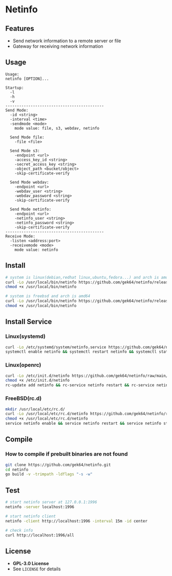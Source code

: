 # Netinfo

## Features

- Send network information to a remote server or file
- Gateway for receiving network information

## Usage

```
Usage:
netinfo [OPTION]...

Startup:
  -l
  -h
  -v
-------------------------------------------
Send Mode:
  -id <string>
  -interval <time>
  -sendmode <mode>
    mode value: file, s3, webdav, netinfo

  Send Mode file:
    -file <file>

  Send Mode s3:
    -endpoint <url>
    -access_key_id <string>
    -secret_access_key <string>
    -object_path <bucket/object>
    -skip-certificate-verify

  Send Mode webdav:
    -endpoint <url>
    -webdav_user <string>
    -webdav_password <string>
    -skip-certificate-verify

  Send Mode netinfo:
    -endpoint <url>
    -netinfo_user <string>
    -netinfo_password <string>
    -skip-certificate-verify
-------------------------------------------
Receive Mode:
  -listen <address:port>
  -receivemode <mode>
    mode value: netinfo
```

## Install

```sh
# system is linux(debian,redhat linux,ubuntu,fedora...) and arch is amd64
curl -Lo /usr/local/bin/netinfo https://github.com/gek64/netinfo/releases/latest/download/netinfo-linux-386
chmod +x /usr/local/bin/netinfo

# system is freebsd and arch is amd64
curl -Lo /usr/local/bin/netinfo https://github.com/gek64/netinfo/releases/latest/download/netinfo-freebsd-amd64
chmod +x /usr/local/bin/netinfo
```

## Install Service

### Linux(systemd)

```sh
curl -Lo /etc/systemd/system/netinfo.service https://github.com/gek64/netinfo/raw/main/configs/netinfo.service
systemctl enable netinfo && systemctl restart netinfo && systemctl status netinfo
```

### Linux(openrc)

```sh
curl -Lo /etc/init.d/netinfo https://github.com/gek64/netinfo/raw/main/configs/netinfo.openrc
chmod +x /etc/init.d/netinfo
rc-update add netinfo && rc-service netinfo restart && rc-service netinfo status
```

### FreeBSD(rc.d)

```sh
mkdir /usr/local/etc/rc.d/
curl -Lo /usr/local/etc/rc.d/netinfo https://github.com/gek64/netinfo/raw/main/configs/netinfo.rcd
chmod +x /usr/local/etc/rc.d/netinfo
service netinfo enable && service netinfo restart && service netinfo status
```

## Compile

### How to compile if prebuilt binaries are not found

```sh
git clone https://github.com/gek64/netinfo.git
cd netinfo
go build -v -trimpath -ldflags "-s -w"
```

## Test

```sh
# start netinfo server at 127.0.0.1:1996
netinfo -server localhost:1996

# start netinfo client
netinfo -client http://localhost:1996 -interval 15m -id center

# check info
curl http://localhost:1996/all
```

## License

- **GPL-3.0 License**
- See `LICENSE` for details
